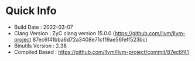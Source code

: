 # Quick Info
* Build Date : 2022-03-07
* Clang Version : ZyC clang version 15.0.0 (https://github.com/llvm/llvm-project 87ec6f41bba6d72a3408e71cf19ae56feff523bc)
* Binutils Version : 2.38
* Compiled Based : https://github.com/llvm/llvm-project/commit/87ec6f41

